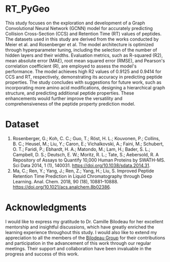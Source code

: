 # RT_PyGeo

This study focuses on the exploration and development of a Graph Convolutional Neural Network (GCNN) model
for accurately predicting Collision Cross-Section (CCS) and Retention Time (RT) values of peptides. The datasets
used in this study are derived from the works conducted by Meier et al. and Rosenberger et al. The model
architecture is optimized through hyperparameter tuning, including the selection of the number of hidden layers
and their widths. Evaluation metrics, such as R-squared (R2), mean absolute error (MAE), root mean squared
error (RMSE), and Pearson's correlation coefficient (R), are employed to assess the model's performance. The
model achieves high R2 values of 0.9125 and 0.9414 for CCS and RT, respectively, demonstrating its accuracy
in predicting peptide properties. The study concludes with suggestions for future work, such as incorporating
more amino acid modifications, designing a hierarchical graph structure, and predicting additional peptide
properties. These enhancements would further improve the versatility and comprehensiveness of the peptide
property prediction model.


# Dataset 
1) Rosenberger, G.; Koh, C. C.; Guo, T.; Röst, H. L.; Kouvonen, P.; Collins, B. C.; Heusel, M.; Liu, Y.; Caron, E.; Vichalkovski, A.; Faini, M.; Schubert, O. T.;
Faridi, P.; Ebhardt, H. A.; Matondo, M.; Lam, H.; Bader, S. L.; Campbell, D. S.; Deutsch, E. W.; Moritz, R. L.; Tate, S.; Aebersold, R. A Repository of Assays to
Quantify 10,000 Human Proteins by SWATH-MS. Sci Data 2014, 1 (1), 140031. https://doi.org/10.1038/sdata.2014.31.
2) Ma, C.; Ren, Y.; Yang, J.; Ren, Z.; Yang, H.; Liu, S. Improved Peptide Retention Time Prediction in Liquid Chromatography through Deep Learning. Anal.
Chem. 2018, 90 (18), 10881–10888. https://doi.org/10.1021/acs.analchem.8b02386.

# Acknowledgments
I would like to express my gratitude to Dr. Camille Bilodeau for her excellent mentorship and insightful
discussions, which have greatly enriched the learning experience throughout this study. I would also like to extend
my appreciation to all the members of the [Bilodeau Group](https://bilodeau-group.com/) for their contributions and participation in the
advancement of this work through our regular meetings. Their support and collaboration have been invaluable in
the progress and success of this work.
